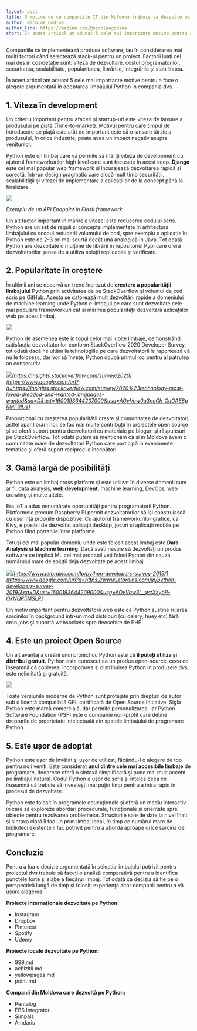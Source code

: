 ```yaml
---
layout: post
title: 5 motive de ce companiile IT din Moldova trebuie să dezvolte pe Python
author: Nicolae Godina
author_link: https://medium.com/@nicolaegodina
short: În acest articol am adunat 5 cele mai importante motive pentru a face o alegere argumentată în adoptarea limbajului Python în compania dvs.
---
```


Companiile ce implementează produse software, iau în considerarea mai mulți factori când selectează stack-ul pentru un proiect.
Factorii luați cel mai des în cosidetație sunt: viteza de dezvoltare, costul programatorilor, securitatea, scalabilitate, popularitatea, librăriile, integrările și stabilitatea. 

În acest articol am adunat 5 cele mai importante motive pentru a face o alegere argumentată în adoptarea limbajului Python în compania dvs.

## 1\. Viteza în development

Un criteriu important pentru afaceri și startup-uri este viteza de lansare a produsului pe piață (Time-to-market). Motivul pentru care timpul de introducere pe piață este atât de important este că o lansare târzie a produsului, în orice industrie, poate avea un impact negativ asupra veniturilor.

Python este un limbaj care va permite să măriți viteza de development cu ajutorul frameworkurilor high level care sunt focusate în acest scop. **Django** este cel mai popular web framework și încurajează dezvoltarea rapidă și corectă, într-un design pragmatic care alocă mult timp securității, scalabilității și vitezei de implementare a aplicațiilor de la concept până la finalizare.

![](/public/assets/posts/reasons/image5.png)

_Exemplu de un API Endpoint in Flask framework_

Un alt factor important în mărire a vitezei este reducerea codului scris. Python are un set de reguli și concepte implementate în arhitectura limbajului cu scopul reducerii volumului de cod, spre exemplu o aplicație în Python este de 2–3 ori mai scurtă decât una analogică în Java. Tot odată Python are dezvoltate o mulțime de librării în repositoriul Pypi care oferă dezvoltatorilor șansa de a utiliza soluții replicabile și verificate.

## 2\. Popularitate în creștere

În ultimii ani se observă un trend încrezut de **creștere a popularității limbajului** Python prin activitatea de pe StackOverflow și volumul de cod scris pe GitHub. Acesta se datorează mult dezvoltării rapide a domeniului de machine learning unde Python e limbajul pe care sunt dezvoltate cele mai populare frameworkuri cât și mărirea popularității dezvoltării aplicațiilor web pe acest limbaj.

![](/public/assets/posts/reasons/image4.png)

Python de asemenea este în topul celor mai iubite limbaje, demonstrând satisfacția dezvoltatorilor conform StackOverflow 2020 Developer Survey, tot odată dacă ne uităm la tehnologiile pe care dezvoltatorii le raportează că nu le folosesc, dar vor să învețe, Python ocupă primul loc pentru al patrulea an consecutiv.

![](/public/assets/posts/reasons/image3.png)_[https://insights.stackoverflow.com/survey/2020](https://www.google.com/url?q=https://insights.stackoverflow.com/survey/2020%23technology-most-loved-dreaded-and-wanted-languages-wanted&sa=D&ust=1600193644207000&usg=AOvVaw0u3ncCh_CuOAE8pRMFRlUe)_

Proporțional cu creșterea popularității crește și comunitatea de dezvoltatori, astfel apar librării noi, se fac mai multe contribuții în proiectele open source și se oferă suport pentru dezvoltatori cu materiale pe bloguri și răspunsuri pe StackOverflow. Tot odată putem să menționăm că și în Moldova avem o comunitate mare de dezvoltatori Python care participă la evenimente tematice și oferă suport reciproc la începători.

## 3\. Gamă largă de posibilități

Python este un limbaj cross platform și este utilizat în diverse domenii cum ar fi: data analysis, **web development**, machine learning, DevOps, web crawling și multe altele.

Era IoT a adus nenumărate oportunități pentru programatorii Python. Platformele precum Raspberry Pi permit dezvoltatorilor să își construiască cu ușurință propriile dispozitive. Cu ajutorul frameworkurilor grafice, ca Kivy, e posibil de dezvoltat aplicații desktop, jocuri și aplicații mobile pe Python fiind portabile între platforme.

Totuși cel mai popular domeniu unde este folosit acest limbaj este **Data Analysis și Machine learning**. Dacă aveți nevoie să dezvoltați un produs software ce implică ML cel mai probabil veți folosi Python din cauza numărului mare de soluții deja dezvoltate pe acest limbaj.

![](/public/assets/posts/reasons/image1.png)_[https://www.jetbrains.com/lp/python-developers-survey-2019/](https://www.google.com/url?q=https://www.jetbrains.com/lp/python-developers-survey-2019/&sa=D&ust=1600193644209000&usg=AOvVaw3i__wzXzybR-OkNQP5MSLP)_

Un motiv important pentru dezvoltatorii web este că Python susține rularea sarcinilor în background într-un mod distribuit (cu celery, huey etc) fără cron jobs și suportă websockets spre deosebire de PHP.

## 4\. Este un proiect Open Source

Un alt avantaj a creării unui proiect cu Python este că **îl puteți utiliza și distribui gratuit.** Python este cunoscut ca un produs open-source, ceea ce înseamnă că copierea, încorporarea și distribuirea Python în produsele dvs. este nelimitată și gratuită.

![](/public/assets/posts/reasons/image2.png)

Toate versiunile moderne de Python sunt protejate prin drepturi de autor sub o licență compatibilă GPL certificată de Open Source Initiative. Sigla Python este marcă comercială, dar permite personalizarea. Iar Python Software Foundation (PSF) este o companie non-profit care deține drepturile de proprietate intelectuală din spatele limbajului de programare Python.

## 5\. Este ușor de adoptat

Python este ușor de învățat și ușor de utilizat, făcându-l o alegere de top pentru noii veniți. Este considerat **unul dintre cele mai accesibile limbaje** de programare, deoarece oferă o sintaxă simplificată și pune mai mult accent pe limbajul natural. Codul Python e ușor de scris și înțeles ceea ce înseamnă că trebuie să investești mai puțin timp pentru a intra rapid în procesul de dezvoltare.

Python este folosit în programele educaționale și oferă un mediu interactiv în care să exploreze abordări procedurale, funcționale și orientate spre obiecte pentru rezolvarea problemelor. Structurile sale de date la nivel înalt și sintaxa clară îl fac un prim limbaj ideal, în timp ce numărul mare de biblioteci existente îl fac potrivit pentru a aborda aproape orice sarcină de programare.

## Concluzie

Pentru a lua o decizie argumentată în selecția limbajului potrivit pentru proiectul dvs trebuie să faceți o analiză comparativă pentru a identifica punctele forte și slabe a fiecărui limbaj. Tot odată ca decizia să fie pe o perspectivă lungă de timp și folosiți experiența altor companii pentru a vă ușura alegerea.

**Proiecte internaționale dezvoltate pe Python:**

*   Instagram
*   Dropbox
*   Pinterest
*   Spotify
*   Udemy

**Proiecte locale dezvoltate pe Python:**

*   999.md
*   achizitii.md
*   yellowpages.md
*   point.md

**Companii din Moldova care dezvoltă pe Python:**

*   Pentalog
*   EBS Integrator
*   Simpals
*   Amdaris
